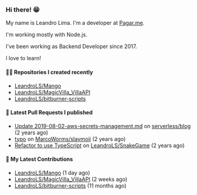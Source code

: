 ### Hi there! 😁 

My name is Leandro Lima. I'm a developer at [Pagar.me](https://pagar.me/).  

I'm working mostly with Node.js. 

I've been working as Backend Developer since 2017. 

I love to learn!  

#### 👨‍💻 Repositories I created recently
- [LeandroLS/Mango](https://github.com/LeandroLS/Mango)
- [LeandroLS/MagicVilla_VillaAPI](https://github.com/LeandroLS/MagicVilla_VillaAPI)
- [LeandroLS/bitburner-scripts](https://github.com/LeandroLS/bitburner-scripts)

#### 🔨 Latest Pull Requests I published

- [Update 2019-08-02-aws-secrets-management.md](https://github.com/serverless/blog/pull/1041) on [serverless/blog](https://github.com/serverless/blog) (2 years ago)
- [typo](https://github.com/MarcoWorms/slaymoji/pull/2) on [MarcoWorms/slaymoji](https://github.com/MarcoWorms/slaymoji) (2 years ago)
- [Refactor to use TypeScript](https://github.com/LeandroLS/SnakeGame/pull/2) on [LeandroLS/SnakeGame](https://github.com/LeandroLS/SnakeGame) (2 years ago)

#### :construction_worker: My Latest Contributions

- [LeandroLS/Mango](https://github.com/LeandroLS/Mango) (1 day ago)
- [LeandroLS/MagicVilla_VillaAPI](https://github.com/LeandroLS/MagicVilla_VillaAPI) (2 weeks ago)
- [LeandroLS/bitburner-scripts](https://github.com/LeandroLS/bitburner-scripts) (11 months ago)
